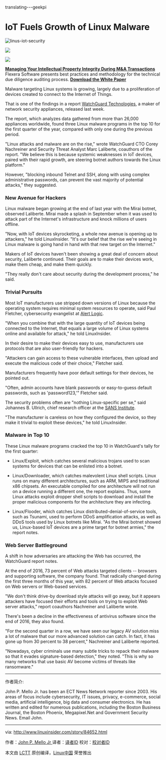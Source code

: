 translating---geekpi

IoT Fuels Growth of Linux Malware
============================================================
![linus-iot-security](http://www.linuxinsider.com/article_images/story_graphics_xlarge/xl-2016-internet-of-things-1.jpg)

![](http://www.linuxinsider.com/images/2015/image-credit-adobe-stock_130x15.gif)

![](http://www.linuxinsider.com/images/2008/atab.gif)

[**Managing Your Intellectual Property Integrity During M&A Transactions**][7]
[][8]Flexera Software presents best practices and methodology for the technical due diligence auditing process.
**[Download the White Paper][3]**

Malware targeting Linux systems is growing, largely due to a proliferation of devices created to connect to the Internet of Things.

That is one of the findings in a report [WatchGuard Technologies][4], a maker of network security appliances, released last week.

The report, which analyzes data gathered from more than 26,000 appliances worldwide, found three Linux malware programs in the top 10 for the first quarter of the year, compared with only one during the previous period.

"Linux attacks and malware are on the rise," wrote WatchGuard CTO Corey Nachreiner and Security Threat Analyst Marc Laliberte, coauthors of the report. "We believe this is because systemic weaknesses in IoT devices, paired with their rapid growth, are steering botnet authors towards the Linux platform."

However, "blocking inbound Telnet and SSH, along with using complex administrative passwords, can prevent the vast majority of potential attacks," they suggested.

### New Avenue for Hackers

Linux malware began growing at the end of last year with the Mirai botnet, observed Laliberte. Mirai made a splash in September when it was used to attack part of the Internet's infrastructure and knock millions of users offline.

"Now, with IoT devices skyrocketing, a whole new avenue is opening up to attackers," he told LinuxInsider. "It's our belief that the rise we're seeing in Linux malware is going hand in hand with that new target on the Internet."

Makers of IoT devices haven't been showing a great deal of concern about security, Laliberte continued. Their goals are to make their devices work, make them cheap, and make them quickly.

"They really don't care about security during the development process," he said.

### Trivial Pursuits

Most IoT manufacturers use stripped down versions of Linux because the operating system requires minimal system resources to operate, said Paul Fletcher, cybersecurity evangelist at [Alert Logic][5].

"When you combine that with the large quantity of IoT devices being connected to the Internet, that equals a large volume of Linux systems online and available for attack," he told LinuxInsider.

In their desire to make their devices easy to use, manufacturers use protocols that are also user-friendly for hackers.

"Attackers can gain access to these vulnerable interfaces, then upload and execute the malicious code of their choice," Fletcher said.

Manufacturers frequently have poor default settings for their devices, he pointed out.

"Often, admin accounts have blank passwords or easy-to-guess default passwords, such as 'password123,'" Fletcher said.

The security problems often are "nothing Linux-specific per se," said Johannes B. Ullrich, chief research officer at the [SANS Institute][6].

"The manufacturer is careless on how they configured the device, so they make it trivial to exploit these devices," he told LinuxInsider.

### Malware in Top 10

These Linux malware programs cracked the top 10 in WatchGuard's tally for the first quarter:

*   Linux/Exploit, which catches several malicious trojans used to scan systems for devices that can be enlisted into a botnet.

*   Linux/Downloader, which catches malevolent Linux shell scripts. Linux runs on many different architectures, such as ARM, MIPS and traditional x86 chipsets. An executable compiled for one architecture will not run on a device running a different one, the report explains. Thus, some Linux attacks exploit dropper shell scripts to download and install the proper malicious components for the architecture they are infecting.

*   Linux/Flooder, which catches Linux distributed-denial-of-service tools, such as Tsunami, used to perform DDoS amplification attacks, as well as DDoS tools used by Linux botnets like Mirai. "As the Mirai botnet showed us, Linux-based IoT devices are a prime target for botnet armies," the report notes.

### Web Server Battleground

A shift in how adversaries are attacking the Web has occurred, the WatchGuard report notes.

At the end of 2016, 73 percent of Web attacks targeted clients -- browsers and supporting software, the company found. That radically changed during the first three months of this year, with 82 percent of Web attacks focused on Web servers or Web-based services.

"We don't think drive-by download style attacks will go away, but it appears attackers have focused their efforts and tools on trying to exploit Web server attacks," report coauthors Nachreiner and Laliberte wrote.

There's been a decline in the effectiveness of antivirus software since the end of 2016, they also found.

"For the second quarter in a row, we have seen our legacy AV solution miss a lot of malware that our more advanced solution can catch. In fact, it has gone up from 30 percent to 38 percent," Nachreiner and Laliberte reported.

"Nowadays, cyber criminals use many subtle tricks to repack their malware so that it evades signature-based detection," they noted. "This is why so many networks that use basic AV become victims of threats like ransomware."

--------------------------------------------------------------------------------

作者简介:

John P. Mello Jr. has been an ECT News Network reporter since 2003. His areas of focus include cybersecurity, IT issues, privacy, e-commerce, social media, artificial intelligence, big data and consumer electronics. He has written and edited for numerous publications, including the Boston Business Journal, the Boston Phoenix, Megapixel.Net and Government Security News. Email John.

-------------

via: http://www.linuxinsider.com/story/84652.html

作者：[John P. Mello Jr ][a]
译者：[译者ID](https://github.com/译者ID)
校对：[校对者ID](https://github.com/校对者ID)

本文由 [LCTT](https://github.com/LCTT/TranslateProject) 原创编译，[Linux中国](https://linux.cn/) 荣誉推出

[a]:john.mello@newsroom.ectnews.com
[1]:http://www.linuxinsider.com/story/84652.html?rss=1#
[2]:http://www.linuxinsider.com/perl/mailit/?id=84652
[3]:http://www.linuxinsider.com/story/84652.html?rss=1
[4]:http://www.watchguard.com/
[5]:http://www.alertlogic.com/
[6]:http://www.sans.org/
[7]:http://www.linuxinsider.com/story/84652.html?rss=1
[8]:http://www.linuxinsider.com/story/84652.html?rss=1
